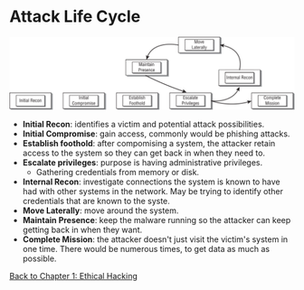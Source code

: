 # Attack Life Cycle

![](./attack-lifecycle-chart.png)

- **Initial Recon**: identifies a victim and potential attack possibilities.
- **Initial Compromise**: gain access, commonly would be phishing attacks.
- **Establish foothold**: after compomising a system, the attacker retain access to the system so they can get back in when they need to.
- **Escalate privileges**: purpose is having administrative privileges.
	- Gathering credentials from memory or disk.
- **Internal Recon**: investigate connections the system is known to have had with other systems in the network. May be trying to identify other credentials that are known to the syste.
- **Move Laterally**: move around the system.
- **Maintain Presence**: keep the malware running so the attacker can keep getting back in when they want.
- **Complete Mission**: the attacker doesn't just visit the victim's system in one time. There would be numerous times, to get data as much as possible.

[Back to Chapter 1: Ethical Hacking](../ceh.md#chapter-1-ethical-hacking)